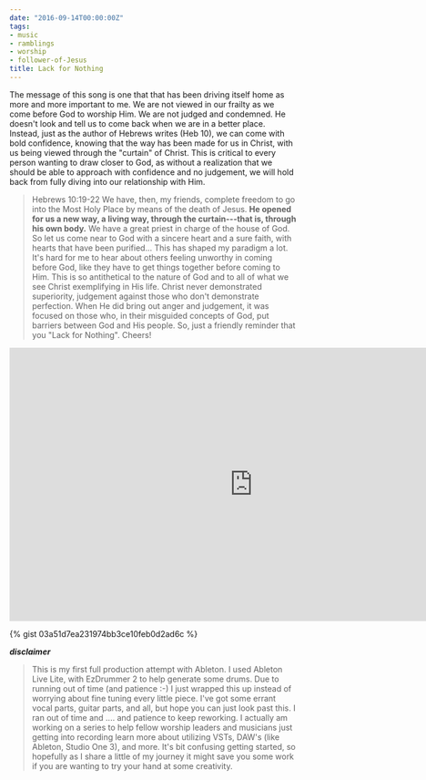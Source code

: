 ```yaml
---
date: "2016-09-14T00:00:00Z"
tags:
- music
- ramblings
- worship
- follower-of-Jesus
title: Lack for Nothing
---
```


The message of this song is one that that has been driving itself home as more and more important to me.
We are not viewed in our frailty as we come before God to worship Him. We are not judged and condemned. He doesn't look and tell us to come back when we are in a better place.
Instead, just as the author of Hebrews writes (Heb 10), we can come with bold confidence, knowing that the way has been made for us in Christ, with us being viewed through the "curtain" of Christ. This is critical to every person wanting to draw closer to God, as without a realization that we should be able to approach with confidence and no judgement, we will hold back from fully diving into our relationship with Him.

> Hebrews 10:19-22
>   We have, then, my friends, complete freedom to go into the Most Holy Place by means of the death of Jesus. **He opened for us a new way, a living way, through the curtain---that is, through his own body.** We have a great priest in charge of the house of God. So let us come near to God with a sincere heart and a sure faith, with hearts that have been purified...
>   This has shaped my paradigm a lot. It's hard for me to hear about others feeling unworthy in coming before God, like they have to get things together before coming to Him. This is so antithetical to the nature of God and to all of what we see Christ exemplifying in His life. Christ never demonstrated superiority, judgement against those who don't demonstrate perfection. When He did bring out anger and judgement, it was focused on those who, in their misguided concepts of God, put barriers between God and His people.
>   So, just a friendly reminder that you "Lack for Nothing". Cheers!
>

<iframe width="853" height="480" src="https://www.youtube.com/embed/TZgXnO1MtGU?rel=0" frameborder="0" allowfullscreen="yes"></iframe>



{% gist 03a51d7ea231974bb3ce10feb0d2ad6c %}


**_disclaimer_**
>   This is my first full production attempt with Ableton. I used Ableton Live Lite, with EzDrummer 2 to help generate some drums. Due to running out of time (and patience :-) I just wrapped this up instead of worrying about fine tuning every little piece. I've got some errant vocal parts, guitar parts, and all, but hope you can just look past this. I ran out of time and .... and patience to keep reworking.
>   I actually am working on a series to help fellow worship leaders and musicians just getting into recording learn more about utilizing VSTs, DAW's (like Ableton, Studio One 3), and more. It's bit confusing getting started, so hopefully as I share a little of my journey it might save you some work if you are wanting to try your hand at some creativity.
